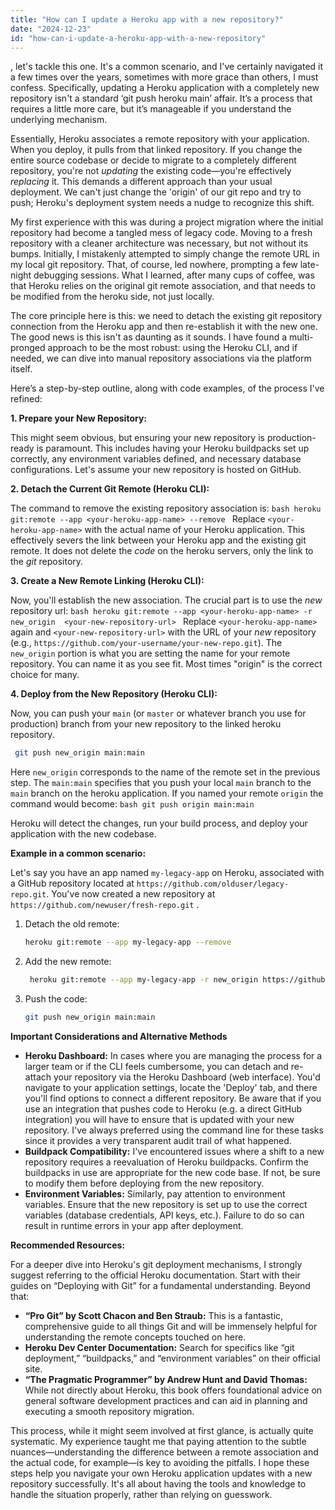 ```yaml
---
title: "How can I update a Heroku app with a new repository?"
date: "2024-12-23"
id: "how-can-i-update-a-heroku-app-with-a-new-repository"
---
```


, let's tackle this one. It's a common scenario, and I've certainly navigated it a few times over the years, sometimes with more grace than others, I must confess. Specifically, updating a Heroku application with a completely new repository isn't a standard ‘git push heroku main’ affair. It’s a process that requires a little more care, but it’s manageable if you understand the underlying mechanism.

Essentially, Heroku associates a remote repository with your application. When you deploy, it pulls from that linked repository. If you change the entire source codebase or decide to migrate to a completely different repository, you're not *updating* the existing code—you're effectively *replacing* it. This demands a different approach than your usual deployment. We can't just change the 'origin' of our git repo and try to push; Heroku's deployment system needs a nudge to recognize this shift.

My first experience with this was during a project migration where the initial repository had become a tangled mess of legacy code. Moving to a fresh repository with a cleaner architecture was necessary, but not without its bumps. Initially, I mistakenly attempted to simply change the remote URL in my local git repository. That, of course, led nowhere, prompting a few late-night debugging sessions. What I learned, after many cups of coffee, was that Heroku relies on the original git remote association, and that needs to be modified from the heroku side, not just locally.

The core principle here is this: we need to detach the existing git repository connection from the Heroku app and then re-establish it with the new one. The good news is this isn't as daunting as it sounds. I have found a multi-pronged approach to be the most robust: using the Heroku CLI, and if needed, we can dive into manual repository associations via the platform itself.

Here’s a step-by-step outline, along with code examples, of the process I've refined:

**1. Prepare your New Repository:**

   This might seem obvious, but ensuring your new repository is production-ready is paramount. This includes having your Heroku buildpacks set up correctly, any environment variables defined, and necessary database configurations. Let's assume your new repository is hosted on GitHub.

**2. Detach the Current Git Remote (Heroku CLI):**

   The command to remove the existing repository association is:
    ```bash
    heroku git:remote --app <your-heroku-app-name> --remove
    ```
    Replace `<your-heroku-app-name>` with the actual name of your Heroku application. This effectively severs the link between your Heroku app and the existing git remote. It does not delete the *code* on the heroku servers, only the link to the *git* repository.

**3. Create a New Remote Linking (Heroku CLI):**

   Now, you'll establish the new association. The crucial part is to use the *new* repository url:
    ```bash
    heroku git:remote --app <your-heroku-app-name> -r new_origin  <your-new-repository-url>
    ```
   Replace `<your-heroku-app-name>` again and `<your-new-repository-url>` with the URL of your *new* repository (e.g., `https://github.com/your-username/your-new-repo.git`). The `new_origin` portion is what you are setting the name for your remote repository. You can name it as you see fit. Most times "origin" is the correct choice for many.

**4. Deploy from the New Repository (Heroku CLI):**

   Now, you can push your `main` (or `master` or whatever branch you use for production) branch from your new repository to the linked heroku repository.
   ```bash
    git push new_origin main:main
   ```
   Here `new_origin` corresponds to the name of the remote set in the previous step. The `main:main` specifies that you push your local `main` branch to the `main` branch on the heroku application.
   If you named your remote `origin` the command would become:
    ```bash
    git push origin main:main
    ```

   Heroku will detect the changes, run your build process, and deploy your application with the new codebase.

**Example in a common scenario:**

Let's say you have an app named `my-legacy-app` on Heroku, associated with a GitHub repository located at `https://github.com/olduser/legacy-repo.git`. You've now created a new repository at `https://github.com/newuser/fresh-repo.git` .

1. Detach the old remote:
   ```bash
   heroku git:remote --app my-legacy-app --remove
   ```

2. Add the new remote:
   ```bash
    heroku git:remote --app my-legacy-app -r new_origin https://github.com/newuser/fresh-repo.git
    ```

3. Push the code:
   ```bash
   git push new_origin main:main
    ```

**Important Considerations and Alternative Methods**

*   **Heroku Dashboard:** In cases where you are managing the process for a larger team or if the CLI feels cumbersome, you can detach and re-attach your repository via the Heroku Dashboard (web interface). You'd navigate to your application settings, locate the 'Deploy' tab, and there you'll find options to connect a different repository. Be aware that if you use an integration that pushes code to Heroku (e.g. a direct GitHub integration) you will have to ensure that is updated with your new repository. I've always preferred using the command line for these tasks since it provides a very transparent audit trail of what happened.
*   **Buildpack Compatibility:** I've encountered issues where a shift to a new repository requires a reevaluation of Heroku buildpacks. Confirm the buildpacks in use are appropriate for the new code base. If not, be sure to modify them before deploying from the new repository.
*   **Environment Variables:** Similarly, pay attention to environment variables. Ensure that the new repository is set up to use the correct variables (database credentials, API keys, etc.). Failure to do so can result in runtime errors in your app after deployment.

**Recommended Resources:**

For a deeper dive into Heroku's git deployment mechanisms, I strongly suggest referring to the official Heroku documentation. Start with their guides on “Deploying with Git” for a fundamental understanding. Beyond that:

*   **“Pro Git” by Scott Chacon and Ben Straub:** This is a fantastic, comprehensive guide to all things Git and will be immensely helpful for understanding the remote concepts touched on here.
*   **Heroku Dev Center Documentation:** Search for specifics like “git deployment,” “buildpacks,” and “environment variables” on their official site.
*   **“The Pragmatic Programmer” by Andrew Hunt and David Thomas:** While not directly about Heroku, this book offers foundational advice on general software development practices and can aid in planning and executing a smooth repository migration.

This process, while it might seem involved at first glance, is actually quite systematic. My experience taught me that paying attention to the subtle nuances—understanding the difference between a remote association and the actual code, for example—is key to avoiding the pitfalls. I hope these steps help you navigate your own Heroku application updates with a new repository successfully. It's all about having the tools and knowledge to handle the situation properly, rather than relying on guesswork.
